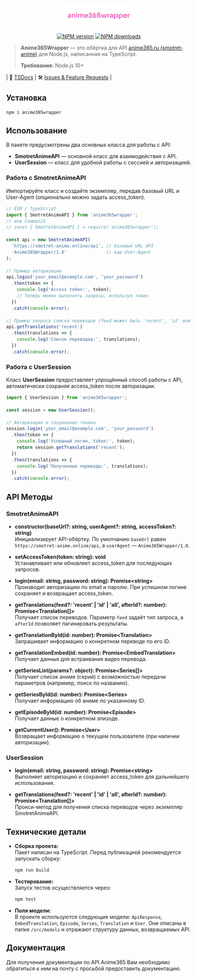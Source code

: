 <p align="center">
  <!-- Если у вас есть логотип, вставьте URL на него ниже -->
  <img src="https://raw.githubusercontent.com/thedvxchsquad/anime365wrapper/master/.github/logo.png" alt="Anime365Wrapper Logo" width="200">
</p>
<p align="center">
  <a href="https://www.npmjs.com/package/anime365wrapper"><img src="https://img.shields.io/npm/v/anime365wrapper.svg?style=flat-square" alt="NPM version"></a>
  <a href="https://www.npmjs.com/package/anime365wrapper"><img src="https://img.shields.io/npm/dt/anime365wrapper.svg?style=flat-square" alt="NPM downloads"></a>
</p>

> **Anime365Wrapper** — это обёртка для API [anime365.ru (smotret-anime)](https://smotret-anime.online/api) для Node.js, написанная на TypeScript.
>
> **Требования:** Node.js 10+

| 📖 [TSDocs](https://tsdocs.dev) | 🛠 [Issues & Feature Requests](https://github.com/thedvxchsquad/anime365wrapper/issues) |

## Установка

```bash
npm i anime365wrapper
```

## Использование

В пакете предусмотрены два основных класса для работы с API:

- **SmotretAnimeAPI** — основной класс для взаимодействия с API.
- **UserSession** — класс для удобной работы с сессией и авторизацией.

### Работа с SmotretAnimeAPI

Импортируйте класс и создайте экземпляр, передав базовый URL и User-Agent (опционально можно задать access_token).

```javascript
// ESM / TypeScript
import { SmotretAnimeAPI } from 'anime365wrapper';
// или CommonJS
// const { SmotretAnimeAPI } = require('anime365wrapper');

const api = new SmotretAnimeAPI(
  'https://smotret-anime.online/api', // базовый URL API
  'Anime365Wrapper/1.0'               // ваш User-Agent
);

// Пример авторизации
api.login('your_email@example.com', 'your_password')
  .then(token => {
    console.log('Access token:', token);
    // Теперь можно выполнять запросы, используя токен
  })
  .catch(console.error);

// Пример запроса списка переводов (feed может быть 'recent', 'id' или 'all')
api.getTranslations('recent')
  .then(translations => {
    console.log('Список переводов:', translations);
  })
  .catch(console.error);
```

### Работа с UserSession

Класс **UserSession** предоставляет упрощённый способ работы с API, автоматически сохраняя access_token после авторизации.

```javascript
import { UserSession } from 'anime365wrapper';

const session = new UserSession();

// Авторизация и сохранение токена
session.login('your_email@example.com', 'your_password')
  .then(token => {
    console.log('Успешный логин, token:', token);
    return session.getTranslations('recent');
  })
  .then(translations => {
    console.log('Полученные переводы:', translations);
  })
  .catch(console.error);
```

## API Методы

### SmotretAnimeAPI

- **constructor(baseUrl?: string, userAgent?: string, accessToken?: string)**  
  Инициализирует API-обёртку. По умолчанию `baseUrl` равен `https://smotret-anime.online/api`, а `userAgent` — `Anime365Wrapper/1.0`.

- **setAccessToken(token: string): void**  
  Устанавливает или обновляет access_token для последующих запросов.

- **login(email: string, password: string): Promise\<string\>**  
  Производит авторизацию по email и паролю. При успешном логине сохраняет и возвращает access_token.

- **getTranslations(feed?: 'recent' | 'id' | 'all', afterId?: number): Promise\<Translation[]\>**  
  Получает список переводов. Параметр `feed` задаёт тип запроса, а `afterId` позволяет пагинировать результаты.

- **getTranslationById(id: number): Promise\<Translation\>**  
  Запрашивает информацию о конкретном переводе по его ID.

- **getTranslationEmbed(id: number): Promise\<EmbedTranslation\>**  
  Получает данные для встраивания видео перевода.

- **getSeriesList(params?: object): Promise\<Series[]\>**  
  Получает список аниме (серий) с возможностью передачи параметров (например, поиск по названию).

- **getSeriesById(id: number): Promise\<Series\>**  
  Получает информацию об аниме по указанному ID.

- **getEpisodeById(id: number): Promise\<Episode\>**  
  Получает данные о конкретном эпизоде.

- **getCurrentUser(): Promise\<User\>**  
  Возвращает информацию о текущем пользователе (при наличии авторизации).

### UserSession

- **login(email: string, password: string): Promise\<string\>**  
  Выполняет авторизацию и сохраняет access_token для дальнейшего использования.

- **getTranslations(feed?: 'recent' | 'id' | 'all', afterId?: number): Promise\<Translation[]\>**  
  Прокси-метод для получения списка переводов через экземпляр SmotretAnimeAPI.

## Технические детали

- **Сборка проекта:**  
  Пакет написан на TypeScript. Перед публикацией рекомендуется запускать сборку:
  ```bash
  npm run build
  ```

- **Тестирование:**  
  Запуск тестов осуществляется через:
  ```bash
  npm test
  ```

- **Поля модели:**  
  В проекте используются следующие модели: `ApiResponse`, `EmbedTranslation`, `Episode`, `Series`, `Translation` и `User`. Они описаны в папке `/src/models` и отражают структуру данных, возвращаемых API.

## Документация

Для получения документации по API Anime365 Вам необходимо обратиться к ним на почту с просьбой предоставить документацию.